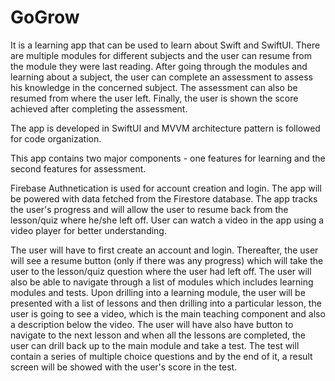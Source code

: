 # GoGrow

It is a learning app that can be used to learn about Swift and SwiftUI. There are multiple modules for different subjects and the user can resume from the module they were last reading. 
After going through the modules and learning about a subject, the user can complete an assessment to assess his knowledge in the concerned subject. The assessment can also be resumed from where the user left. Finally, the user is shown the score achieved after completing the assessment. 

The app is developed in SwiftUI and MVVM architecture pattern is followed for code organization. 

This app contains two major components - one features for learning and the second features for assessment.

Firebase Authnetication is used for account creation and login. 
The app will be powered with data fetched from the Firestore database.
The app tracks the user's progress and will allow the user to resume back from the lesson/quiz where he/she left off. 
User can watch a video in the app using a video player for better understanding.
 
The user will have to first create an account and login. Thereafter, the user will see a resume button (only if there was any progress) which will take the user to the lesson/quiz question where the user had left off. The user will also be able to navigate through a list of modules which includes learning modules and tests. 
Upon drilling into a learning module, the user will be presented with a list of lessons and then drilling into a particular lesson, the user is going to see a video, which is the main teaching component and also a description below the video. The user will have also have button to navigate to the next lesson and when all the lessons are completed, the user can drill back up to the main module and take a test. 
The test will contain a series of multiple choice questions and by the end of it, a result screen will be showed with the user's score in the test. 
